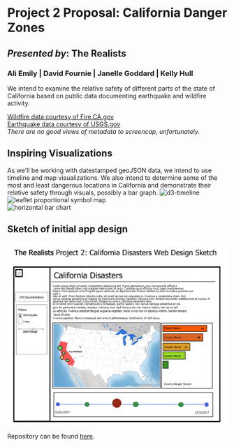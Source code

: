 # Project 2 Proposal: California Danger Zones #
## _Presented by_: The Realists ##
### Ali Emily | David Fournie | Janelle Goddard | Kelly Hull ###

We intend to examine the relative safety of different parts of the state of California based on public data documenting earthquake and wildfire activity.

[Wildfire data courtesy of Fire.CA.gov](https://www.fire.ca.gov/incidents/)  
[Earthquake data courtesy of USGS.gov](https://earthquake.usgs.gov/earthquakes/search/)  
_There are no good views of metadata to screencap, unfortunately._  
  
## Inspiring Visualizations ##
As we'll be working with datestamped geoJSON data, we intend to use timeline and map visualizations. We also intend to determine some of the most and least dangerous locations in California and demonstrate their relative safety through visuals, possibly a bar graph.
![d3-timeline](https://github.com/jiahuang/d3-timeline/raw/master/examples/timeline2.png)  
![leaflet proportional symbol map](https://www.drupal.org/files/project-images/drupal_org_covid19_leaflet_webgis_1.png)  
![horizontal bar chart](https://d3ugvbs94d921r.cloudfront.net/5543920cc9a61d4f2a46e6be.png?t=143271af4dfba94)  

## Sketch of initial app design ##
![sketch](Project2Sketch.png)  

Repository can be found [here](https://github.com/kehull/Project-2).  


